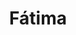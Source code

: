 ---
title: Fátima
date: 
draft: false

# descripcion
description : Anillo de plata 925

materials: Plata 925

color: Plateado

dimensions: 18mm diámetro

code: 05-23-0592

type: "Anillos"

categories: []

price: $1.950,00

price_eftvo: $1.655,00

# Images
# first image will be shown in the product page
images:
  # - image: "images/path_to_image"
  # La ubicacion de las imagenes es imagenes/Anillos/Anillos.Plata/05-23-0592-fatima
  - image: "./images/anillos/plata/05-23-0592.JPG"
---